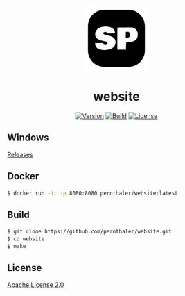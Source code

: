 <div align="center">
    <a href="https://github.com/pernthaler/website/blob/master/assets/logo.svg"><img src="https://github.com/pernthaler/website/raw/master/web/static/favicon-light.png" alt="Logo" width="150" height="auto"></a>
    <h1>website</h1>
    <a href="https://github.com/pernthaler/website/tags"><img alt="Version" src="https://img.shields.io/github/v/release/pernthaler/website?label=Version"></a>
    <a href="https://github.com/pernthaler/website/actions/workflows/build.yml"><img alt="Build" src="https://github.com/pernthaler/website/actions/workflows/build.yml/badge.svg"></a>
    <a href="https://github.com/pernthaler/website/blob/master/LICENSE"><img alt="License" src="https://img.shields.io/github/license/pernthaler/website?label=License"></a>
</div>

## Windows

[Releases](https://github.com/pernthaler/website/releases)

## Docker

```bash
$ docker run -it -p 8080:8080 pernthaler/website:latest
```

## Build

```bash
$ git clone https://github.com/pernthaler/website.git
$ cd website
$ make
```

## License

[Apache License 2.0](https://github.com/pernthaler/website/blob/master/LICENSE)